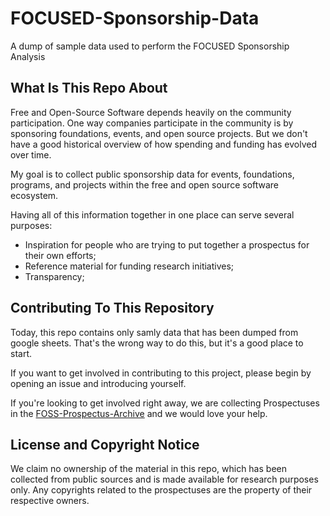 # FOCUSED-Sponsorship-Data
A dump of sample data used to perform the FOCUSED Sponsorship Analysis

## What Is This Repo About
Free and Open-Source Software depends heavily on the community participation. One way companies participate in the community is by sponsoring foundations, events, and open source projects. But we don't have a good historical overview of how spending and funding has evolved over time. 

My goal is to collect public sponsorship data for events, foundations, programs, and projects within the free and open source software ecosystem.

Having all of this information together in one place can serve several purposes:
 * Inspiration for people who are trying to put together a prospectus for their own efforts;
 * Reference material for funding research initiatives;
 * Transparency;

## Contributing To This Repository

Today, this repo contains only samly data that has been dumped from google sheets. That's the wrong way to do this, but it's a good place to start.

If you want to get involved in contributing to this project, please begin by opening an issue and introducing yourself. 

If you're looking to get involved right away, we are collecting Prospectuses in the [FOSS-Prospectus-Archive](https://github.com/JumpsuitWizard/FOSS-Prospectus-Archive) and we would love your help.

## License and Copyright Notice
We claim no ownership of the material in this repo, which has been collected from public sources and is made available for research purposes only. Any copyrights related to the prospectuses are the property of their respective owners. 